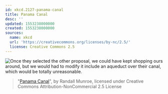 ```yaml
---
id: xkcd.2127-panama-canal
title: Panama Canal
desc: ''
updated: 1553238000000
created: 1553238000000
sources:
  name: xkcd
  url: 'https://creativecommons.org/licenses/by-nc/2.5/'
  license: Creative Commons 2.5
---
```

![Once they selected the other proposal, we could have kept shopping ours around, but we would had to modify it include an aqueduct over their canal, which would be totally unreasonable.](https://imgs.xkcd.com/comics/panama_canal.png)
> "[Panama Canal](https://xkcd.com/2127/)", by Randall Munroe, licensed under Creative Commons Attribution-NonCommercial 2.5 License
